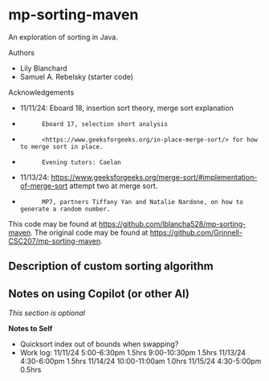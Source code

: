 # mp-sorting-maven

An exploration of sorting in Java.

Authors

* Lily Blanchard
* Samuel A. Rebelsky (starter code)

Acknowledgements

* 11/11/24: Eboard 18, insertion sort theory, merge sort explanation
*           Eboard 17, selection short analysis
*           <https://www.geeksforgeeks.org/in-place-merge-sort/> for how to merge sort in place.
*           Evening tutors: Caelan
* 11/13/24: <https://www.geeksforgeeks.org/merge-sort/#implementation-of-merge-sort> attempt two at merge sort.
*           MP7, partners Tiffany Yan and Natalie Nardone, on how to generate a random number.

This code may be found at <https://github.com/lblancha528/mp-sorting-maven>. The original code may be found at <https://github.com/Grinnell-CSC207/mp-sorting-maven>.

Description of custom sorting algorithm
---------------------------------------

Notes on using Copilot (or other AI)
------------------------------------

_This section is optional_

**Notes to Self**
* Quicksort index out of bounds when swapping?
* Work log: 
    11/11/24    5:00-6:30pm         1.5hrs
                9:00-10:30pm        1.5hrs
    11/13/24    4:30-6:00pm         1.5hrs
    11/14/24    10:00-11:00am       1.0hrs
    11/15/24    4:30-5:00pm         0.5hrs
